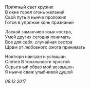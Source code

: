 Приятный свет кружил  
В окне горел огонь желаний  
Свой путь я нынче проложил  
Готов в упряжке конь признаний  

Ласкай заманчиво язык костра,  
Умей других сегодня понимать  
Все для себя, случайная сестра  
Шрам от любовного ожога принимать  

Ноктюрн наигран и услышан  
Слетел В тональности простой  
Серьезный образ мой возвышен  
Я нынче свеж улыбчивой душой  

*08.12.2017*